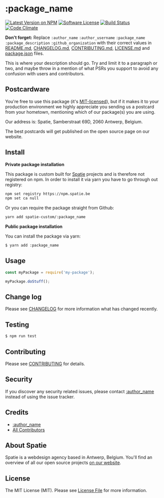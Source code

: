 # :package_name

[![Latest Version on NPM](https://img.shields.io/npm/v/:package_name.svg?style=flat-square)](https://npmjs.com/package/:package_name)
[![Software License](https://img.shields.io/badge/license-MIT-brightgreen.svg?style=flat-square)](LICENSE.md)
[![Build Status](https://img.shields.io/travis/:github_organization/:package_name/master.svg?style=flat-square)](https://travis-ci.org/:github_organization/:package_name)
[![Code Climate](https://img.shields.io/codeclimate/github/:github_organization/:package_name.svg?style=flat-square)](https://img.shields.io/codeclimate/github/:github_organization/:package_name.svg)

**Don't forget:**
Replace ```:author_name``` ```:author_username``` ```:package_name``` ```:package_description``` ```:github_organization``` with their correct values in [README.md](README.md), [CHANGELOG.md](CHANGELOG.md), [CONTRIBUTING.md](CONTRIBUTING.md), [LICENSE.md](LICENSE.md) and [package.json](package.json) files.

This is where your description should go. Try and limit it to a paragraph or two, and maybe throw in a mention of what
PSRs you support to avoid any confusion with users and contributors.

## Postcardware

You're free to use this package (it's [MIT-licensed](LICENSE.md)), but if it makes it to your production environment we highly appreciate you sending us a postcard from your hometown, mentioning which of our package(s) you are using.

Our address is: Spatie, Samberstraat 69D, 2060 Antwerp, Belgium.

The best postcards will get published on the open source page on our website.

## Install

**Private package installation**

This package is custom built for [Spatie](https://spatie.be) projects and is therefore not registered on npm.
In order to install it via yarn you have to go through out registry:

```bash
npm set registry https://npm.spatie.be
npm set ca null
```

Or you can require the package straight from Github:

```bash
yarn add spatie-custom/:package_name
```

**Public package installation**

You can install the package via yarn:

```bash
$ yarn add :package_name
```

## Usage

```js
const myPackage = require('my-package');

myPackage.doStuff();
```

## Change log

Please see [CHANGELOG](CHANGELOG.md) for more information what has changed recently.

## Testing

``` bash
$ npm run test
```

## Contributing

Please see [CONTRIBUTING](CONTRIBUTING.md) for details.

## Security

If you discover any security related issues, please contact [:author_name](https://github.com/:author_username) instead of using the issue tracker.

## Credits

- [:author_name](https://github.com/:author_username)
- [All Contributors](../../contributors)

## About Spatie
Spatie is a webdesign agency based in Antwerp, Belgium. You'll find an overview of all our open source projects [on our website](https://spatie.be/opensource).

## License

The MIT License (MIT). Please see [License File](LICENSE.md) for more information.
